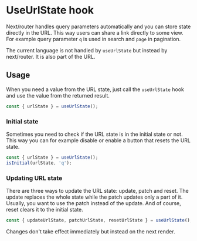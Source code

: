 # UseUrlState hook

Next/router handles query parameters automatically and you can store state
directly in the URL. This way users can share a link directly to some view. For
example query parameter `q` is used in search and `page` in pagination.

The current language is not handled by `useUrlState` but instead by next/router.
It is also part of the URL.

## Usage

When you need a value from the URL state, just call the `useUrlState` hook and
use the value from the returned result.

```ts
const { urlState } = useUrlState();
```

### Initial state

Sometimes you need to check if the URL state is in the initial state or not.
This way you can for example disable or enable a button that resets the URL
state.

```ts
const { urlState } = useUrlState();
isInitial(urlState, 'q');
```

### Updating URL state

There are three ways to update the URL state: update, patch and reset. The
update replaces the whole state while the patch updates only a part of it.
Usually, you want to use the patch instead of the update. And of course, reset
clears it to the initial state.

```ts
const { updateUrlState, patchUrlState, resetUrlState } = useUrlState();
```

Changes don't take effect immediately but instead on the next render.
